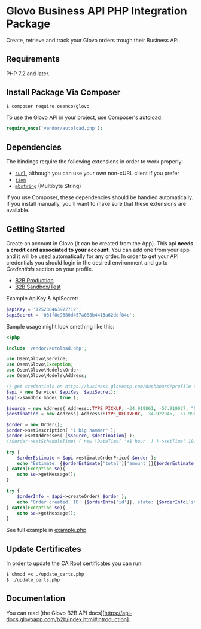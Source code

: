 # Glovo Business API PHP Integration Package

Create, retrieve and track your Glovo orders trough their Business API.

## Requirements

PHP 7.2 and later.

## Install Package Via Composer

```bash
$ composer require osenco/glovo
```

To use the Glovo API in your project, use Composer's [autoload](https://getcomposer.org/doc/01-basic-usage.md#autoloading):

```php
require_once('vendor/autoload.php');
```

## Dependencies

The bindings require the following extensions in order to work properly:

-   [`curl`](https://secure.php.net/manual/en/book.curl.php), although you can use your own non-cURL client if you prefer
-   [`json`](https://secure.php.net/manual/en/book.json.php)
-   [`mbstring`](https://secure.php.net/manual/en/book.mbstring.php) (Multibyte String)

If you use Composer, these dependencies should be handled automatically. If you install manually, you'll want to make sure that these extensions are available.

## Getting Started

Create an account in Glovo (it can be created from the App). This api **needs a credit card associated to your account**. You can add one from your app and it will be used automatically for any order. In order to get your API credentials you should login in the desired environment and go to _Credentials_ section on your profile.

-   [B2B Production](https://business.glovoapp.com/dashboard/profile)
-   [B2B Sandbox/Test](https://business.testglovo.com/dashboard/profile)

Example ApiKey & ApiSecret:

```php
$apiKey = '125238463972712';
$apiSecret = '081f8c9680d457a088b4413a62ddf84c';
```

Sample usage might look smething like this:

```php
<?php

include 'vendor/autoload.php';

use Osen\Glovo\Service;
use Osen\Glovo\Exception;
use Osen\Glovo\Models\Order;
use Osen\Glovo\Models\Address;

// get credentials on https://business.glovoapp.com/dashboard/profile or https://business.testglovo.com/dashboard/profile
$api = new Service( $apiKey, $apiSecret);
$api->sandbox_mode( true );

$source = new Address( Address::TYPE_PICKUP, -34.919861, -57.919027, "Diag. 73 1234", "1st floor" );
$destination = new Address( Address::TYPE_DELIVERY, -34.922945, -57.990177, "Diag. 73 75", "3A");

$order = new Order();
$order->setDescription( "1 big hammer" );
$order->setAddresses( [$source, $destination] );
//$order->setScheduleTime( ( new \DateTime( '+1 hour' ) )->setTime( 19, 0 ) );

try {
    $orderEstimate = $api->estimateOrderPrice( $order );
    echo "Estimate: {$orderEstimate['total']['amount']}{$orderEstimate['total']['currency']} \n";
} catch(Exception $e){
    echo $e->getMessage();
}

try {
    $orderInfo = $api->createOrder( $order );
    echo "Order created, ID: {$orderInfo['id']}, state: {$orderInfo['state']} \n";
} catch(Exception $e){
    echo $e->getMessage();
}

```

See full example in [example.php](example.php)

## Update Certificates

In order to update the CA Root certificates you can run:

```bash
$ chmod +x ./update_certs.php
$ ./update_certs.php
```

## Documentation

You can read [the Glovo B2B API docs][https://api-docs.glovoapp.com/b2b/index.html#introduction].
